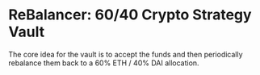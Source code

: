 # ReBalancer: 60/40 Crypto Strategy Vault

The core idea for the vault is to accept the funds and then periodically rebalance them back to a 60% ETH / 40% DAI allocation.
